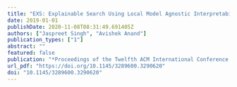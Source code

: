 ```yaml
---
title: "EXS: Explainable Search Using Local Model Agnostic Interpretability"
date: 2019-01-01
publishDate: 2020-11-08T08:31:49.691405Z
authors: ["Jaspreet Singh", "Avishek Anand"]
publication_types: ["1"]
abstract: ""
featured: false
publication: "*Proceedings of the Twelfth ACM International Conference on Web Search and Data Mining, WSDM 2019, Melbourne, VIC, Australia, February 11-15, 2019*"
url_pdf: "https://doi.org/10.1145/3289600.3290620"
doi: "10.1145/3289600.3290620"
---
```


